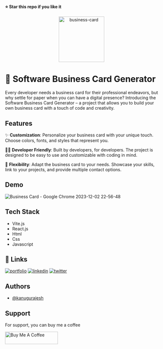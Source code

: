 #### ⭐ Star this repo if you like it

<div align="center">
  <img src="https://github.com/kanugurajesh/Business-Card/assets/120458029/a6385763-ba76-4eb5-bf34-8d72d0894781" alt="business-card" width=150 height=150>
</div>

# 🚀 Software Business Card Generator

Every developer needs a business card for their professional endeavors, but why settle for paper when you can have a digital presence? Introducing the Software Business Card Generator – a project that allows you to build your own business card with a touch of code and creativity.

## Features

✨ **Customization**: Personalize your business card with your unique touch. Choose colors, fonts, and styles that represent you.

👨‍💻 **Developer Friendly**: Built by developers, for developers. The project is designed to be easy to use and customizable with coding in mind.

🔧 **Flexibility**: Adapt the business card to your needs. Showcase your skills, link to your projects, and provide multiple contact options.

## Demo

![Business Card - Google Chrome 2023-12-02 22-56-48](https://github.com/kanugurajesh/Business-Card/assets/120458029/e3b95d53-fffa-4d03-a135-b662a7ef2f43)

## Tech Stack

- Vite.js
- React.js
- Html
- Css
- Javascript

## 🔗 Links
[![portfolio](https://img.shields.io/badge/my_portfolio-000?style=for-the-badge&logo=ko-fi&logoColor=white)](https://rajeshportfolio.me/)
[![linkedin](https://img.shields.io/badge/linkedin-0A66C2?style=for-the-badge&logo=linkedin&logoColor=white)](https://www.linkedin.com/in/rajesh-kanugu-aba8a3254/)
[![twitter](https://img.shields.io/badge/twitter-1DA1F2?style=for-the-badge&logo=twitter&logoColor=white)](https://twitter.com/exploringengin1)

## Authors

- [@kanugurajesh](https://github.com/kanugurajesh)

## Support

For support, you can buy me a coffee

<a href="https://www.buymeacoffee.com/kanugurajen" target="_blank"><img src="https://cdn.buymeacoffee.com/buttons/default-orange.png" alt="Buy Me A Coffee" height="41" width="174"></a>
